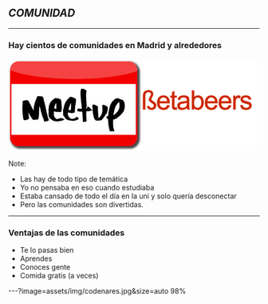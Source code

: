 ## *COMUNIDAD* 
---

### Hay cientos de comunidades en Madrid y alrededores

![comunidad](assets/img/meetupbetabeers.png)

Note:
- Las hay de todo tipo de temática
- Yo no pensaba en eso cuando estudiaba
- Estaba cansado de todo el día en la uni y solo quería desconectar
- Pero las comunidades son divertidas.
---

### Ventajas de las comunidades

- Te lo pasas bien
- Aprendes
- Conoces gente
- Comida gratis (a veces)


---?image=assets/img/codenares.jpg&size=auto 98%

